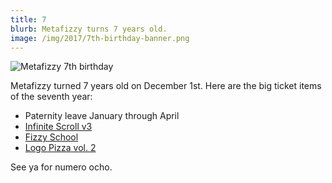 ```yaml
---
title: 7
blurb: Metafizzy turns 7 years old.
image: /img/2017/7th-birthday-banner.png
---
```


![Metafizzy 7th birthday](/img/2017/7th-birthday-banner.png)

Metafizzy turned 7 years old on December 1st. Here are the big ticket items of the seventh year:

+ Paternity leave January through April
+ [Infinite Scroll v3](/blog/infinite-scroll-v3-released)
+ [Fizzy School](/blog/fizzy-school-is-in)
+ [Logo Pizza vol. 2](http://logo.pizza)

See ya for numero ocho.
